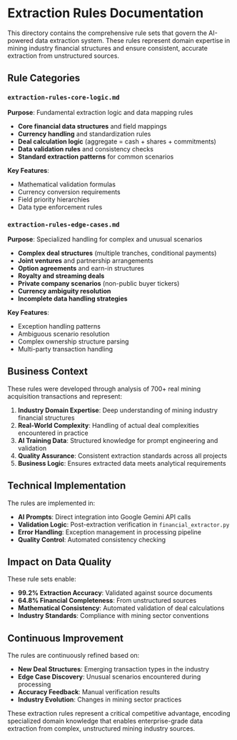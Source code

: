 # Extraction Rules Documentation

This directory contains the comprehensive rule sets that govern the AI-powered data extraction system. These rules represent domain expertise in mining industry financial structures and ensure consistent, accurate extraction from unstructured sources.

## Rule Categories

### `extraction-rules-core-logic.md`
**Purpose**: Fundamental extraction logic and data mapping rules
- **Core financial data structures** and field mappings
- **Currency handling** and standardization rules  
- **Deal calculation logic** (aggregate = cash + shares + commitments)
- **Data validation rules** and consistency checks
- **Standard extraction patterns** for common scenarios

**Key Features**:
- Mathematical validation formulas
- Currency conversion requirements
- Field priority hierarchies
- Data type enforcement rules

### `extraction-rules-edge-cases.md`
**Purpose**: Specialized handling for complex and unusual scenarios
- **Complex deal structures** (multiple tranches, conditional payments)
- **Joint ventures** and partnership arrangements
- **Option agreements** and earn-in structures
- **Royalty and streaming deals**
- **Private company scenarios** (non-public buyer tickers)
- **Currency ambiguity resolution**
- **Incomplete data handling strategies**

**Key Features**:
- Exception handling patterns
- Ambiguous scenario resolution
- Complex ownership structure parsing
- Multi-party transaction handling

## Business Context

These rules were developed through analysis of 700+ real mining acquisition transactions and represent:

1. **Industry Domain Expertise**: Deep understanding of mining industry financial structures
2. **Real-World Complexity**: Handling of actual deal complexities encountered in practice
3. **AI Training Data**: Structured knowledge for prompt engineering and validation
4. **Quality Assurance**: Consistent extraction standards across all projects
5. **Business Logic**: Ensures extracted data meets analytical requirements

## Technical Implementation

The rules are implemented in:
- **AI Prompts**: Direct integration into Google Gemini API calls
- **Validation Logic**: Post-extraction verification in `financial_extractor.py`
- **Error Handling**: Exception management in processing pipeline
- **Quality Control**: Automated consistency checking

## Impact on Data Quality

These rule sets enable:
- **99.2% Extraction Accuracy**: Validated against source documents
- **64.8% Financial Completeness**: From unstructured sources
- **Mathematical Consistency**: Automated validation of deal calculations
- **Industry Standards**: Compliance with mining sector conventions

## Continuous Improvement

The rules are continuously refined based on:
- **New Deal Structures**: Emerging transaction types in the industry
- **Edge Case Discovery**: Unusual scenarios encountered during processing
- **Accuracy Feedback**: Manual verification results
- **Industry Evolution**: Changes in mining sector practices

These extraction rules represent a critical competitive advantage, encoding specialized domain knowledge that enables enterprise-grade data extraction from complex, unstructured mining industry sources.